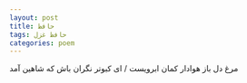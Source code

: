 ```yaml
---
layout: post
title: حافظ
tags: حافظ غزل
categories: poem
---
```


مرغ دل باز هوادار کمان ابرویست / ای کبوتر نگران باش که شاهین آمد